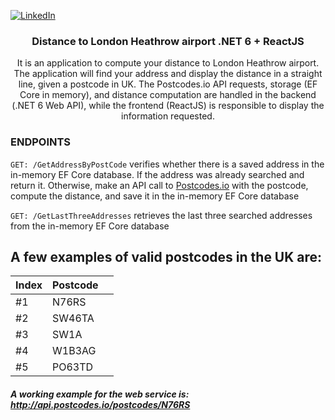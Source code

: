 [![LinkedIn][linkedin-shield]][linkedin-url]

<h3 align="center">Distance to London Heathrow airport .NET 6 + ReactJS</h3>
<p align="center">
    It is an application to compute your distance to London Heathrow airport. 
    The application will find your address and display the distance in a straight line, given a postcode in UK.
    The Postcodes.io API requests, storage (EF Core in memory), and distance computation are handled in the backend (.NET 6 Web API), while the frontend (ReactJS) is responsible to display the information requested.
</p>

### ENDPOINTS

`GET: /GetAddressByPostCode` verifies whether there is a saved address in the in-memory EF Core database. If the address was already searched and return it. Otherwise, make an API call to [Postcodes.io](http://api.postcodes.io/postcodes/) with the postcode, compute the distance, and save it in the in-memory EF Core database

`GET: /GetLastThreeAddresses` retrieves the last three searched addresses from the in-memory EF Core database

## A few examples of valid postcodes in the UK are:

| Index | Postcode |     |
| ----- | -------- | --- |
| #1    | N76RS    |     |
| #2    | SW46TA   |     |
| #3    | SW1A     |     |
| #4    | W1B3AG   |     |
| #5    | PO63TD   |     |

##### A working example for the web service is: http://api.postcodes.io/postcodes/N76RS

[linkedin-shield]: https://img.shields.io/badge/-LinkedIn-black.svg?style=for-the-badge&logo=linkedin&colorB=555
[linkedin-url]: https://www.linkedin.com/in/mateuszanatta/
